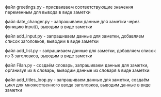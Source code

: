 файл greetings.py - присваиваем соответствующие значения переменным для вывода в виде заметки

файл date_changer.py - запрашиваем данные для заметки через функцию input(), выводим в виде заметки 

файл add_input.py - запрашиваем данные для заметки, добавляем список заголовков, выводим в виде заметки

файл add_list.py - запрашиваем данные для заметки, добавляем список из 3 заголовков, выводим в виде заметки

файл Filan.py - создаём словарь, запрашиваем данные для заметки, организуя их в словарь, выводим данные из словаря в виде заметки

файл add_titles_loop.py - запрашиваем данные для заметки, создаём цикл для множественного ввода заголовков, выводим данные в виде заметки
